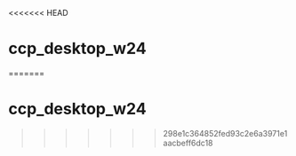 <<<<<<< HEAD
# ccp_desktop_w24
=======
# ccp_desktop_w24
>>>>>>> 298e1c364852fed93c2e6a3971e1aacbeff6dc18
